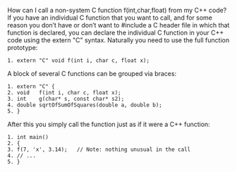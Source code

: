 How can I call a non-system C function f(int,char,float) from my C++ code?  
If you have an individual C function that you want to call, and for some reason you don’t have or don’t want to #include a C header file in which that function is declared, you can declare the individual C function in your C++ code using the extern "C" syntax. Naturally you need to use the full function prototype:

	1. extern "C" void f(int i, char c, float x);
A block of several C functions can be grouped via braces:

	1. extern "C" {
	2. void   f(int i, char c, float x);
	3. int    g(char* s, const char* s2);
	4. double sqrtOfSumOfSquares(double a, double b);
	5. }
After this you simply call the function just as if it were a C++ function:

	1. int main()
	2. {
	3. f(7, 'x', 3.14);   // Note: nothing unusual in the call
	4. // ...
	5. }
